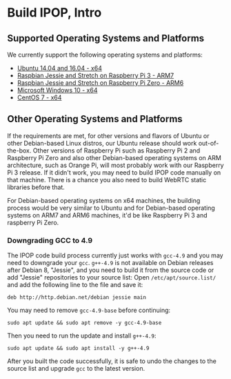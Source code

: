 # Build IPOP, Intro

## Supported Operating Systems and Platforms

We currently support the following operating systems and platforms:
- [Ubuntu 14.04 and 16.04 - x64](Build-IPOP-for-Ubuntu)
- [Raspbian Jessie and Stretch on Raspberry Pi 3 - ARM7](Build-IPOP-for-Raspbian-on-Raspberry-Pi-3)
- [Raspbian Jessie and Stretch on Raspberry Pi Zero - ARM6](Build-IPOP-for-Raspbian-on-Raspberry-Pi-Zero)
- [Microsoft Windows 10 - x64](Build-IPOP-for-Windows)
- [CentOS 7 - x64](Build-IPOP-for-CentOS)

## Other Operating Systems and Platforms

If the requirements are met, for other versions and flavors of Ubuntu or other Debian-based Linux distros, our Ubuntu release should work out-of-the-box. Other versions of Raspberry Pi such as Raspberry Pi 2 and Raspberry Pi Zero and also other Debian-based operating systems on ARM architecture, such as Orange Pi, will most probably work with our Raspberry Pi 3 release. If it didn't work, you may need to build IPOP code manually on that machine. There is a chance you also need to build WebRTC static libraries before that.

For Debian-based operating systems on x64 machines, the building process would be very similar to Ubuntu and for Debian-based operating systems on ARM7 and ARM6 machines, it'd be like Raspberry Pi 3 and raspberry Pi Zero.

### Downgrading GCC to 4.9

The IPOP code build process currently just works with `gcc-4.9` and you may need to downgrade your `gcc`. `g++-4.9` is not available on Debian releases after Debian 8, "Jessie", and you need to build it from the source code or add "Jessie" repositories to your source list:
Open `/etc/apt/source.list/` and add the following line to the file and save it:
```shell
deb http://http.debian.net/debian jessie main
```
You may need to remove `gcc-4.9-base` before continuing:
```shell
sudo apt update && sudo apt remove -y gcc-4.9-base
```
Then you need to run the update and install `g++-4.9`:
```shell
sudo apt update && sudo apt install -y g++-4.9
```
After you built the code successfully, it is safe to undo the changes to the source list and upgrade `gcc` to the latest version.